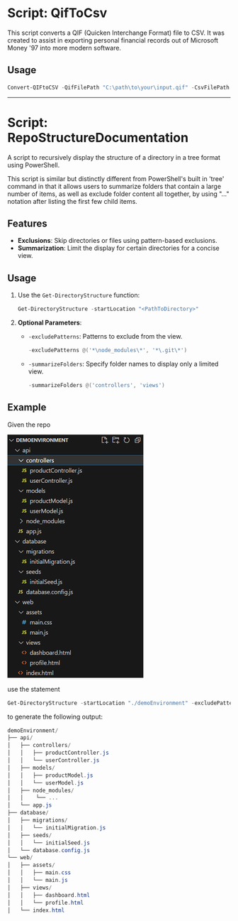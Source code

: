 # Script: QifToCsv

This script converts a QIF (Quicken Interchange Format) file to CSV. It was created to assist in exporting personal financial records out of Microsoft Money '97 into more modern software.

## Usage

   ```powershell
   Convert-QIFtoCSV -QifFilePath "C:\path\to\your\input.qif" -CsvFilePath "C:\path\to\your\output.csv"
   ```

---

# Script: RepoStructureDocumentation

A script to recursively display the structure of a directory in a tree format using PowerShell.

This script is similar but distinctly different from PowerShell's built in 'tree' command in that it allows users to summarize folders that contain a large number of items, as well as exclude folder content all together, by using "..." notation after listing the first few child items.

## **Features**
- **Exclusions**: Skip directories or files using pattern-based exclusions.
- **Summarization**: Limit the display for certain directories for a concise view.


## **Usage**

1. Use the `Get-DirectoryStructure` function:
   ```PowerShell
   Get-DirectoryStructure -startLocation "<PathToDirectory>"
   ```

2. **Optional Parameters**:
    - `-excludePatterns`: Patterns to exclude from the view.
      ```PowerShell
      -excludePatterns @('*\node_modules\*', '*\.git\*')
      ```
    - `-summarizeFolders`: Specify folder names to display only a limited view.
      ```PowerShell
      -summarizeFolders @('controllers', 'views')
      ```


## **Example**

Given the repo

![Alt text](image.png)


use the statement

```powershell
Get-DirectoryStructure -startLocation "./demoEnvironment" -excludePatterns @('*\node_modules\*') -summarizeFolders @('controllers', 'views')
```

to generate the following output:

``` powershell
demoEnvironment/
├── api/
│   ├── controllers/
│   │   ├── productController.js
│   │   └── userController.js
│   ├── models/
│   │   ├── productModel.js
│   │   └── userModel.js
│   ├── node_modules/
│   │    └── ...
│   └── app.js
├── database/
│   ├── migrations/
│   │   └── initialMigration.js
│   ├── seeds/
│   │   └── initialSeed.js
│   └── database.config.js
└── web/
│   ├── assets/
│   │   ├── main.css
│   │   └── main.js
│   ├── views/
│   │   ├── dashboard.html
│   │   └── profile.html
│   └── index.html
```